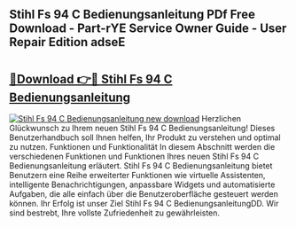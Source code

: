 ## Stihl Fs 94 C Bedienungsanleitung PDf Free Download - Part-rYE Service Owner Guide - User Repair Edition adseE

# <h2><a href="http://df19be2.blite.top/?on=Stihl+Fs+94+C+Bedienungsanleitung">🔗Download 👉🔴 Stihl Fs 94 C Bedienungsanleitung</a></h2>

[![Stihl Fs 94 C Bedienungsanleitung new download](https://i.imgur.com/lujVjoI.png)](http://df19be2.blite.top/?on=Stihl+Fs+94+C+Bedienungsanleitung)
Herzlichen Glückwunsch zu Ihrem neuen Stihl Fs 94 C Bedienungsanleitung! Dieses Benutzerhandbuch soll Ihnen helfen, Ihr Produkt zu verstehen und optimal zu nutzen. Funktionen und Funktionalität In diesem Abschnitt werden die verschiedenen Funktionen und Funktionen Ihres neuen Stihl Fs 94 C Bedienungsanleitung erläutert. Stihl Fs 94 C Bedienungsanleitung bietet Benutzern eine Reihe erweiterter Funktionen wie virtuelle Assistenten, intelligente Benachrichtigungen, anpassbare Widgets und automatisierte Aufgaben, die alle einfach über die Benutzeroberfläche gesteuert werden können. Ihr Erfolg ist unser Ziel Stihl Fs 94 C BedienungsanleitungDD. Wir sind bestrebt, Ihre vollste Zufriedenheit zu gewährleisten.
